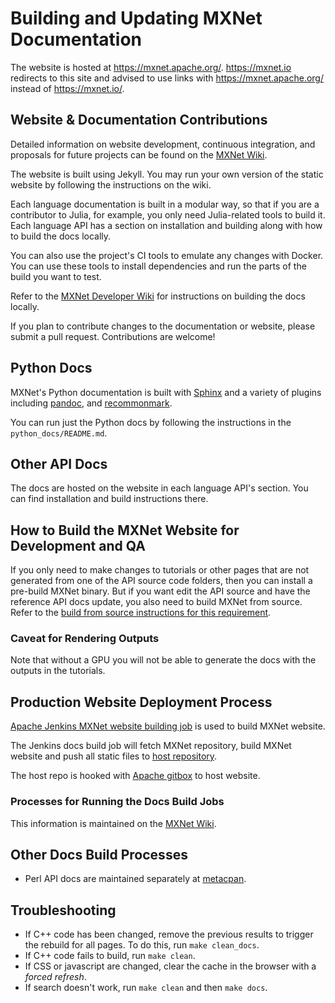 <!--- Licensed to the Apache Software Foundation (ASF) under one -->
<!--- or more contributor license agreements.  See the NOTICE file -->
<!--- distributed with this work for additional information -->
<!--- regarding copyright ownership.  The ASF licenses this file -->
<!--- to you under the Apache License, Version 2.0 (the -->
<!--- "License"); you may not use this file except in compliance -->
<!--- with the License.  You may obtain a copy of the License at -->

<!---   http://www.apache.org/licenses/LICENSE-2.0 -->

<!--- Unless required by applicable law or agreed to in writing, -->
<!--- software distributed under the License is distributed on an -->
<!--- "AS IS" BASIS, WITHOUT WARRANTIES OR CONDITIONS OF ANY -->
<!--- KIND, either express or implied.  See the License for the -->
<!--- specific language governing permissions and limitations -->
<!--- under the License. -->

# Building and Updating MXNet Documentation

The website is hosted at https://mxnet.apache.org/.
https://mxnet.io redirects to this site and advised to use links with https://mxnet.apache.org/ instead of https://mxnet.io/.

## Website & Documentation Contributions

Detailed information on website development, continuous integration, and proposals for future projects can be found on the [MXNet Wiki](https://cwiki.apache.org/confluence/display/MXNET/Website).

The website is built using Jekyll. You may run your own version of the static website by following the instructions on the wiki.

Each language documentation is built in a modular way, so that if you are a contributor to Julia, for example, you only need Julia-related tools to build it. Each language API has a section on installation and building along with how to build the docs locally.

You can also use the project's CI tools to emulate any changes with Docker. You can use these tools to install dependencies and run the parts of the build you want to test.

Refer to the [MXNet Developer Wiki](https://cwiki.apache.org/confluence/pages/viewpage.action?pageId=125309983) for instructions on building the docs locally.

If you plan to contribute changes to the documentation or website, please submit a pull request. Contributions are welcome!

## Python Docs

MXNet's Python documentation is built with [Sphinx](https://www.sphinx-doc.org) and a variety of plugins including [pandoc](https://pandoc.org/), and [recommonmark](https://github.com/rtfd/recommonmark).

You can run just the Python docs by following the instructions in the `python_docs/README.md`.

## Other API Docs

The docs are hosted on the website in each language API's section. You can find installation and build instructions there.

## How to Build the MXNet Website for Development and QA

If you only need to make changes to tutorials or other pages that are not generated from one of the API source code folders, then you can install a pre-build MXNet binary. But if you want edit the API source and have the reference API docs update, you also need to build MXNet from source. Refer to the [build from source instructions for this requirement](https://mxnet.apache.org/versions/master/get_started/build_from_source.html).

### Caveat for Rendering Outputs

Note that without a GPU you will not be able to generate the docs with the outputs in the tutorials.


## Production Website Deployment Process

[Apache Jenkins MXNet website building job](https://builds.apache.org/job/incubator-mxnet-build-site/) is used to build MXNet website.

The Jenkins docs build job will fetch MXNet repository, build MXNet website and push all static files to [host repository](https://github.com/apache/incubator-mxnet-site.git).

The host repo is hooked with [Apache gitbox](https://gitbox.apache.org/repos/asf?p=incubator-mxnet-site.git;a=summary) to host website.

### Processes for Running the Docs Build Jobs

This information is maintained on the [MXNet Wiki](https://cwiki.apache.org/confluence/display/MXNET/Website).


## Other Docs Build Processes

* Perl API docs are maintained separately at [metacpan](https://metacpan.org/release/AI-MXNet).


## Troubleshooting

- If C++ code has been changed, remove the previous results to trigger the rebuild for all pages. To do this, run `make clean_docs`.
- If C++ code fails to build, run `make clean`.
- If CSS or javascript are changed, clear the cache in the browser with a *forced refresh*.
- If search doesn't work, run `make clean` and then `make docs`.
